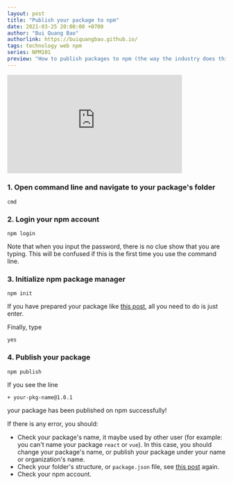 ```yaml
---
layout: post
title: "Publish your package to npm"
date: 2021-03-25 20:00:00 +0700
author: "Bui Quang Bao"
authorlink: https://buiquangbao.github.io/
tags: technology web npm
series: NPM101
preview: "How to publish packages to npm (the way the industry does things)."
---
```


<style>
.youtube {
    width: 100%; height: 46.87vw;
    border: none; background: transparent;
} @media only screen and (min-width: 768px) {
    .youtube {
        width: 42vw; height: 23.625vw;
    }
}

</style>

<iframe class="youtube"
src="https://www.youtube.com/embed/lxxndOskI1o" 
frameborder="0" 
allow="accelerometer; encrypted-media; gyroscope; picture-in-picture" 
allowfullscreen></iframe>



### 1. Open command line and navigate to your package's folder

```
cmd
```

### 2. Login your npm account

```
npm login
```

Note that when you input the password, there is no clue show that you are typing. This will be confused if this is the first time you use the command line.

### 3. Initialize npm package manager

```
npm init
```

If you have prepared your package like [this post](/prepare-your-package), all you need to do is just enter.

Finally, type

```
yes
```

### 4. Publish your package

```
npm publish
```

If you see the line

```
+ your-pkg-name@1.0.1
```

your package has been published on npm successfully!

If there is any error, you should:

* Check your package's name, it maybe used by other user (for example: you can't name your package `react` or `vue`). In this case, you should change your package's name, or publish your package under your name or organization's name.
* Check your folder's structure, or `package.json` file, see [this post](/prepare-your-package) again.
* Check your npm account.